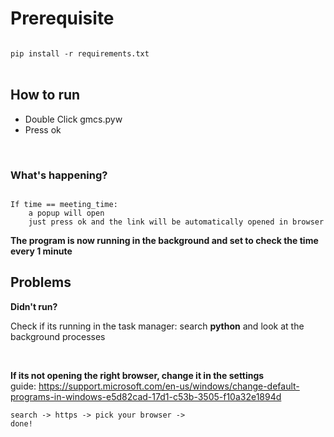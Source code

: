 <h1>
Prerequisite
</h1>

<code>
pip install -r requirements.txt
</code>
<br>

<h2> How to run </h2>
<ul>
<li>Double Click gmcs.pyw</li>
<li>Press ok</li>
</ul> 
<br>

<h3> What's happening? </h3>
<code>
If time == meeting_time:
    a popup will open
    just press ok and the link will be automatically opened in browser 
</code>

<strong>The program is now running in the background and set to check the time every 1 minute</strong>
<br>

<h2>Problems</h2>

<strong> Didn't run? </strong>
<br>
<p> Check if its running in the task manager: search <strong>python</strong>
and look at the background processes</p>
<br>

<strong>If its not opening the right browser, change it in the settings</strong>
<br>
 guide: https://support.microsoft.com/en-us/windows/change-default-programs-in-windows-e5d82cad-17d1-c53b-3505-f10a32e1894d

   <code>search -> https -> pick your browser -> done!</code>
